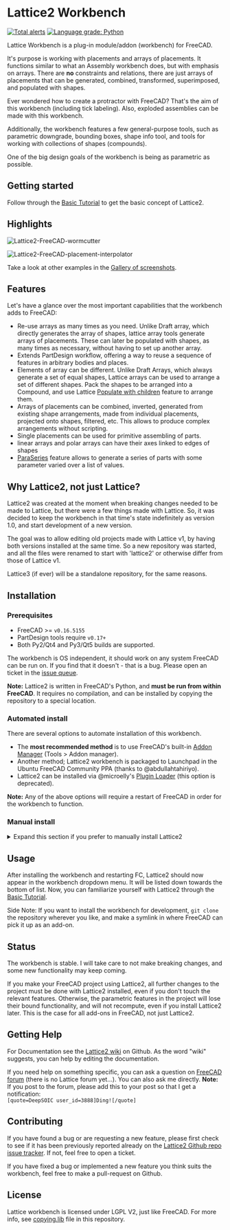 # Lattice2 Workbench
[![Total alerts](https://img.shields.io/lgtm/alerts/g/DeepSOIC/Lattice2.svg?logo=lgtm&logoWidth=18)](https://lgtm.com/projects/g/DeepSOIC/Lattice2/alerts/) [![Language grade: Python](https://img.shields.io/lgtm/grade/python/g/DeepSOIC/Lattice2.svg?logo=lgtm&logoWidth=18)](https://lgtm.com/projects/g/DeepSOIC/Lattice2/context:python)  

Lattice Workbench is a plug-in module/addon (workbench) for FreeCAD.

It's purpose is working with placements and arrays of placements. It functions similar to what an Assembly workbench does, but with emphasis on arrays. There are **no** constraints and relations, there are just arrays of placements that can be generated, combined, transformed, superimposed, and populated with shapes. 

Ever wondered how to create a protractor with FreeCAD? That's the aim of this workbench (including tick labeling). Also, exploded assemblies can be made with this workbench.

Additionally, the workbench features a few general-purpose tools, such as parametric downgrade, bounding boxes, shape info tool, and tools for working with collections of shapes (compounds).

One of the big design goals of the workbench is being as parametric as possible.

## Getting started

Follow through the [Basic Tutorial](https://github.com/DeepSOIC/Lattice2/wiki/Basic-Tutorial) to get the basic concept of Lattice2.

## Highlights
![Lattice2-FreeCAD-wormcutter](https://raw.githubusercontent.com/wiki/DeepSOIC/Lattice2/gallery/worm-cutter-done.png)

![Lattice2-FreeCAD-placement-interpolator](https://raw.githubusercontent.com/wiki/DeepSOIC/Lattice2/gallery/placement_interpolator_fixed.png)

Take a look at other examples in the [Gallery of screenshots](https://github.com/DeepSOIC/Lattice2/wiki/Gallery).

## Features
Let's have a glance over the most important capabilities that the workbench adds to FreeCAD:

* Re-use arrays as many times as you need. Unlike Draft array, which directly generates the array of shapes, lattice array tools generate arrays of placements. These can later be populated with shapes, as many times as necessary, without having to set up another array.  
* Extends PartDesign workflow, offering a way to reuse a sequence of features in arbitrary bodies and places.  
* Elements of array can be different. Unlike Draft Arrays, which always generate a set of equal shapes, Lattice arrays can be used to arrange a set of different shapes. Pack the shapes to be arranged into a Compound, and use Lattice [Populate with children](https://github.com/DeepSOIC/Lattice2/wiki/Feature-PopulateChildren) feature to arrange them.  
* Arrays of placements can be combined, inverted, generated from existing shape arrangements, made from individual placements, projected onto shapes, filtered, etc. This allows to produce complex arrangements without scripting.  
* Single placements can be used for primitive assembling of parts.  
* linear arrays and polar arrays can have their axes linked to edges of shapes  
* [ParaSeries](https://github.com/DeepSOIC/Lattice2/wiki/Feature-ParaSeries) feature allows to generate a series of parts with some parameter varied over a list of values.  

## Why Lattice2, not just Lattice?
Lattice2 was created at the moment when breaking changes needed to be made to Lattice, but there were a few things made with Lattice. So, it was decided to keep the workbench in that time's state indefinitely as version 1.0, and start development of a new version.

The goal was to allow editing old projects made with Lattice v1, by having both versions installed at the same time. So a new repository was started, and all the files were renamed to start with 'lattice2' or otherwise differ from those of Lattice v1. 

Lattice3 (if ever) will be a standalone repository, for the same reasons.

## Installation

### Prerequisites

* FreeCAD >= `v0.16.5155`  
* PartDesign tools require `v0.17+`  
* Both Py2/Qt4 and Py3/Qt5 builds are supported.

The workbench is OS independent, it should work on any system FreeCAD can be run on. If you find that it doesn't - that is a bug. Please open an ticket in the [issue queue](https://github.com/DeepSOIC/Lattice2/issues).  

**Note:** Lattice2 is written in FreeCAD's Python, and **must be run from within FreeCAD**. It requires no compilation, and can be installed by copying the repository to a special location.

### Automated install

There are several options to automate installation of this workbench.  
* The **most recommended method** is to use FreeCAD's built-in [Addon Manager](https://github.com/FreeCAD/FreeCAD-addons#1-builtin-addon-manager) (Tools > Addon manager).  
* Another method; Lattice2 workbench is packaged to Launchpad in the Ubuntu FreeCAD Community PPA (thanks to @abdullahtahiriyo). 
* Lattice2 can be installed via @microelly's [Plugin Loader](https://github.com/microelly2/freecad-pluginloader) (this option is deprecated).

**Note:** Any of the above options will require a restart of FreeCAD in order for the workbench to function.

### Manual install

<details>
  <summary>Expand this section if you prefer to manually install Lattice2</summary>
  
1. Download the workbench. There are several ways to do this, you can choose either:  
  * Scroll to the top of the page, and click 'clone or download' -> 'download zip' button  
  * `git clone https://github.com/DeepSOIC/Lattice2`
2. If you downloaded the .zip, unpack the archive and rename it to `Lattice2`. If you used `git clone` then ignore this step. 
3. Move the newly created `Lattice2` directory to where your default FreeCAD install directory is located:  
  * Windows: (sytem-wide install) `%AppData%\FreeCAD\Mod\Lattice2`  
  * Windows: (for individual installs)
    `C:\Program Files\FreeCAD\Mod\Lattice2`
  * Linux: `~/.FreeCAD/Mod/Lattice2`  
  * MacOS: `~/.FreeCAD/Mod/Lattice2`  
3. Restart FreeCAD  

**Important Note:** Make sure that `InitGui.py` (and the rest of `.py` files) end up directly under `Mod\Lattice2` directory (**not** under nested directory like `Mod\Lattice2\Lattice2`).

</details>

## Usage

After installing the workbench and restarting FC, Lattice2 should now appear in the workbench dropdown menu. It will be listed down towards the bottom of list. Now, you can familiarize yourself with Lattice2 through the [Basic Tutorial](https://github.com/DeepSOIC/Lattice2/wiki/Basic-Tutorial).

Side Note: If you want to install the workbench for development, `git clone` the repository wherever you like, and make a symlink in where FreeCAD can pick it up as an add-on. 

## Status

The workbench is stable. I will take care to not make breaking changes, and some new functionality may keep coming.

If you make your FreeCAD project using Lattice2, all further changes to the project must be done with Lattice2 installed, even if you don't touch the relevant features. Otherwise, the parametric features in the project will lose their bound functionality, and will not recompute, even if you install Lattice2 later. This is the case for all add-ons in FreeCAD, not just Lattice2.

## Getting Help

For Documentation see the [Lattice2 wiki](https://github.com/DeepSOIC/Lattice2/wiki) on Github. As the word "wiki" suggests, you can help by editing the documentation.

If you need help on something specific, you can ask a question on [FreeCAD forum](http://forum.freecadweb.org/) (there is no Lattice forum yet...). You can also ask me directly. **Note:** If you post to the forum, please add this to your post so that I get a notification:  
`[quote=DeepSOIC user_id=3888]Ding![/quote]`

## Contributing

If you have found a bug or are requesting a new feature, please first check to see if it has been previously reported already on the [Lattice2 Github repo issue tracker](https://github.com/DeepSOIC/Lattice2/issues). If not, feel free to open a ticket.

If you have fixed a bug or implemented a new feature you think suits the workbench, feel free to make a pull-request on Github.

## License

Lattice workbench is licensed under LGPL V2, just like FreeCAD. For more info, see [copying.lib](copying.lib) file in this repository.

